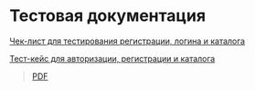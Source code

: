 # Тестовая документация
[Чек-лист для тестирования регистрации, логина и каталога](https://docs.google.com/spreadsheets/d/1Pbna6yEGXzehRvwJXh8FnPuwHyhJiewa/edit?usp=sharing&ouid=114278629348476283176&rtpof=true&sd=true)

[Тест-кейс для авторизации, регистрации и каталога](https://app.qase.io/project/G7?suite=212)
>[PDF](https://github.com/y0ruasa/docs/files/15485786/G7-2024-05-29.pdf)



